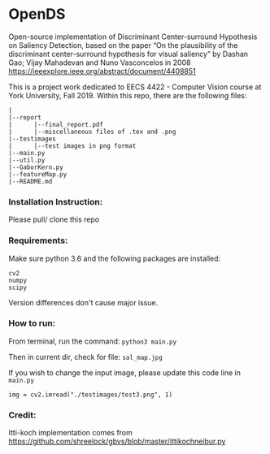 # OpenDS
Open-source implementation of Discriminant Center-surround Hypothesis on Saliency Detection, based on the paper “On the plausibility of the discriminant center-surround hypothesis for visual saliency” by Dashan Gao; Vijay Mahadevan and Nuno Vasconcelos in 2008 https://ieeexplore.ieee.org/abstract/document/4408851 

This is a project work dedicated to EECS 4422 - Computer Vision course at York University, Fall 2019. 
Within this repo, there are the following files:
````
|
|--report
|      |--final_report.pdf
|      |--miscellaneous files of .tex and .png
|--testimages
|      |--test images in png format
|--main.py
|--util.py
|--GaborKern.py
|--featureMap.py
|--README.md
````

### Installation Instruction: 
Please pull/ clone this repo

### Requirements: 
Make sure python 3.6 and the following packages are installed:
```` 
cv2
numpy
scipy
````
Version differences don't cause major issue.

### How to run: 
From terminal, run the command: ````python3 main.py````

Then in current dir, check for file: ```sal_map.jpg```

If you wish to change the input image, please update this code line in ```main.py```

```img = cv2.imread("./testimages/test3.png", 1)```

### Credit: 
Itti-koch implementation comes from https://github.com/shreelock/gbvs/blob/master/ittikochneibur.py

